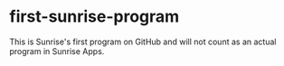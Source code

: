 # first-sunrise-program
This is Sunrise's first program on GitHub and will not count as an actual program in Sunrise Apps. 
